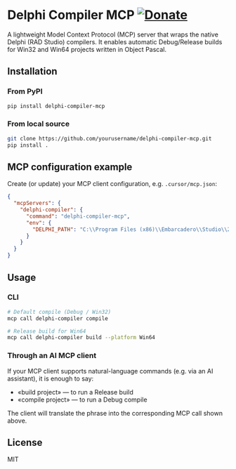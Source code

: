 # Delphi Compiler MCP [![Donate](https://img.shields.io/badge/Donate-PayPal-blue.svg)](https://www.paypal.com/donate/?hosted_button_id=QRBTLWT63QBSN)

A lightweight Model Context Protocol (MCP) server that wraps the native Delphi (RAD Studio) compilers. It enables automatic Debug/Release builds for Win32 and Win64 projects written in Object Pascal.

## Installation

### From PyPI
```bash
pip install delphi-compiler-mcp
```

### From local source
```bash
git clone https://github.com/yourusername/delphi-compiler-mcp.git
pip install .
```

## MCP configuration example

Create (or update) your MCP client configuration, e.g. `.cursor/mcp.json`:
```json
{
  "mcpServers": {
    "delphi-compiler": {
      "command": "delphi-compiler-mcp",
      "env": {
        "DELPHI_PATH": "C:\\Program Files (x86)\\Embarcadero\\Studio\\23.0"
      }
    }
  }
}
```

## Usage

### CLI
```bash
# Default compile (Debug / Win32)
mcp call delphi-compiler compile

# Release build for Win64
mcp call delphi-compiler build --platform Win64
```

### Through an AI MCP client
If your MCP client supports natural-language commands (e.g. via an AI assistant), it is enough to say:

* «build project» — to run a Release build
* «compile project» — to run a Debug compile

The client will translate the phrase into the corresponding MCP call shown above.

## License
MIT
